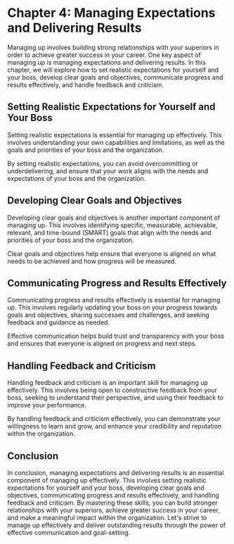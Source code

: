 Chapter 4: Managing Expectations and Delivering Results
=======================================================

Managing up involves building strong relationships with your superiors in order to achieve greater success in your career. One key aspect of managing up is managing expectations and delivering results. In this chapter, we will explore how to set realistic expectations for yourself and your boss, develop clear goals and objectives, communicate progress and results effectively, and handle feedback and criticism.

Setting Realistic Expectations for Yourself and Your Boss
---------------------------------------------------------

Setting realistic expectations is essential for managing up effectively. This involves understanding your own capabilities and limitations, as well as the goals and priorities of your boss and the organization.

By setting realistic expectations, you can avoid overcommitting or underdelivering, and ensure that your work aligns with the needs and expectations of your boss and the organization.

Developing Clear Goals and Objectives
-------------------------------------

Developing clear goals and objectives is another important component of managing up. This involves identifying specific, measurable, achievable, relevant, and time-bound (SMART) goals that align with the needs and priorities of your boss and the organization.

Clear goals and objectives help ensure that everyone is aligned on what needs to be achieved and how progress will be measured.

Communicating Progress and Results Effectively
----------------------------------------------

Communicating progress and results effectively is essential for managing up. This involves regularly updating your boss on your progress towards goals and objectives, sharing successes and challenges, and seeking feedback and guidance as needed.

Effective communication helps build trust and transparency with your boss and ensures that everyone is aligned on progress and next steps.

Handling Feedback and Criticism
-------------------------------

Handling feedback and criticism is an important skill for managing up effectively. This involves being open to constructive feedback from your boss, seeking to understand their perspective, and using their feedback to improve your performance.

By handling feedback and criticism effectively, you can demonstrate your willingness to learn and grow, and enhance your credibility and reputation within the organization.

Conclusion
----------

In conclusion, managing expectations and delivering results is an essential component of managing up effectively. This involves setting realistic expectations for yourself and your boss, developing clear goals and objectives, communicating progress and results effectively, and handling feedback and criticism. By mastering these skills, you can build stronger relationships with your superiors, achieve greater success in your career, and make a meaningful impact within the organization. Let's strive to manage up effectively and deliver outstanding results through the power of effective communication and goal-setting.


